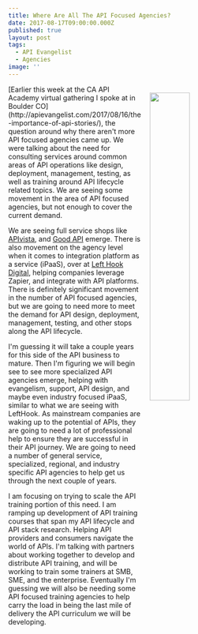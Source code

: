 ```yaml
---
title: Where Are All The API Focused Agencies?
date: 2017-08-17T09:00:00.000Z
published: true
layout: post
tags:
  - API Evangelist
  - Agencies
image: ''
---
```

<p><a href="https://goodapi.co/"><img src="https://s3.amazonaws.com/kinlane-productions2/good-api/good-api-agency.png" align="right" width="40%" style="padding: 15px;" /></a></p>[Earlier this week at the CA API Academy virtual gathering I spoke at in Boulder CO](http://apievangelist.com/2017/08/16/the-importance-of-api-stories/), the question around why there aren't more API focused agencies came up. We were talking about the need for consulting services around common areas of API operations like design, deployment, management, testing, as well as training around API lifecycle related topics. We are seeing some movement in the area of API focused agencies, but not enough to cover the current demand.

We are seeing full service shops like [APIvista](http://apivista.com/about/), and [Good API](https://goodapi.co/) emerge. There is also movement on the agency level when it comes to integration platform as a service (iPaaS), over at [Left Hook Digital](https://lefthookdigital.com/), helping companies leverage Zapier, and integrate with API platforms. There is definitely significant movement in the number of API focused agencies, but we are going to need more to meet the demand for API design, deployment, management, testing, and other stops along the API lifecycle.

I'm guessing it will take a couple years for this side of the API business to mature. Then I'm figuring we will begin see to see more specialized API agencies emerge, helping with evangelism, support, API design, and maybe even industry focused iPaaS, similar to what we are seeing with LeftHook. As mainstream companies are waking up to the potential of APIs, they are going to need a lot of professional help to ensure they are successful in their API journey. We are going to need a number of general service, specialized, regional, and industry specific API agencies to help get us through the next couple of years.

I am focusing on trying to scale the API training portion of this need. I am ramping up development of API training courses that span my API lifecycle and API stack research. Helping API providers and consumers navigate the world of APIs. I'm talking with partners about working together to develop and distribute API training, and will be working to train some trainers at SMB, SME, and the enterprise. Eventually I'm guessing we will also be needing some API focused training agencies to help carry the load in being the last mile of delivery the API curriculum we will be developing.
